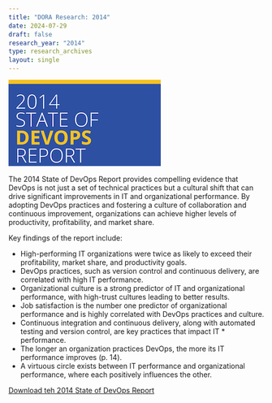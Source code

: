 ```yaml
---
title: "DORA Research: 2014"
date: 2024-07-29
draft: false
research_year: "2014"
type: research_archives
layout: single
---
```


[![2014 State of DevOps Report](2014-state-of-devops-report.png)](2014-state-of-devops-report.pdf)

The 2014 State of DevOps Report provides compelling evidence that DevOps is not just a set of technical practices but a cultural shift that can drive significant improvements in IT and organizational performance. By adopting DevOps practices and fostering a culture of collaboration and continuous improvement, organizations can achieve higher levels of productivity, profitability, and market share.

Key findings of the report include:
* High-performing IT organizations were twice as likely to exceed their profitability, market share, and productivity goals.
* DevOps practices, such as version control and continuous delivery, are correlated with high IT performance.
* Organizational culture is a strong predictor of IT and organizational performance, with high-trust cultures leading to better results.
* Job satisfaction is the number one predictor of organizational performance and is highly correlated with DevOps practices and culture.
* Continuous integration and continuous delivery, along with automated testing and version control, are key practices that impact IT * performance.
* The longer an organization practices DevOps, the more its IT performance improves (p. 14).
* A virtuous circle exists between IT performance and organizational performance, where each positively influences the other.

[Download teh 2014 State of DevOps Report](2014-state-of-devops-report.pdf)